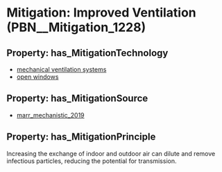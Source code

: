 # Mitigation: __Improved Ventilation__ (PBN__Mitigation_1228)

## Property: has_MitigationTechnology

* [mechanical ventilation systems](../Technology/PBN__Technology_1013)
* [open windows](../Technology/PBN__Technology_3745)

## Property: has_MitigationSource

* [marr_mechanistic_2019](../Article/PBN__Article_54)

## Property: has_MitigationPrinciple

Increasing the exchange of indoor and outdoor air can dilute and remove infectious particles, reducing the potential for transmission.

